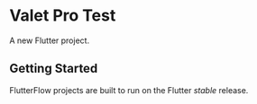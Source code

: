 # Valet Pro Test

A new Flutter project.

## Getting Started

FlutterFlow projects are built to run on the Flutter _stable_ release.
